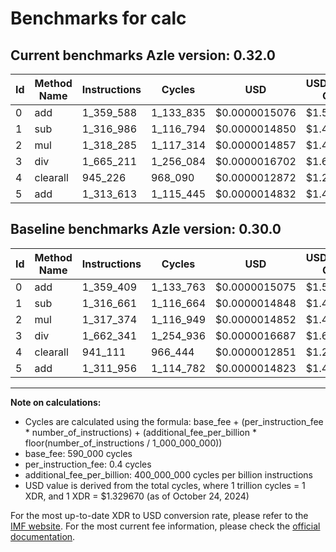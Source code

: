 # Benchmarks for calc

## Current benchmarks Azle version: 0.32.0

| Id  | Method Name | Instructions | Cycles    | USD           | USD/Million Calls | Change                          |
| --- | ----------- | ------------ | --------- | ------------- | ----------------- | ------------------------------- |
| 0   | add         | 1_359_588    | 1_133_835 | $0.0000015076 | $1.50             | <font color="red">+179</font>   |
| 1   | sub         | 1_316_986    | 1_116_794 | $0.0000014850 | $1.48             | <font color="red">+325</font>   |
| 2   | mul         | 1_318_285    | 1_117_314 | $0.0000014857 | $1.48             | <font color="red">+911</font>   |
| 3   | div         | 1_665_211    | 1_256_084 | $0.0000016702 | $1.67             | <font color="red">+2_870</font> |
| 4   | clearall    | 945_226      | 968_090   | $0.0000012872 | $1.28             | <font color="red">+4_115</font> |
| 5   | add         | 1_313_613    | 1_115_445 | $0.0000014832 | $1.48             | <font color="red">+1_657</font> |

## Baseline benchmarks Azle version: 0.30.0

| Id  | Method Name | Instructions | Cycles    | USD           | USD/Million Calls |
| --- | ----------- | ------------ | --------- | ------------- | ----------------- |
| 0   | add         | 1_359_409    | 1_133_763 | $0.0000015075 | $1.50             |
| 1   | sub         | 1_316_661    | 1_116_664 | $0.0000014848 | $1.48             |
| 2   | mul         | 1_317_374    | 1_116_949 | $0.0000014852 | $1.48             |
| 3   | div         | 1_662_341    | 1_254_936 | $0.0000016687 | $1.66             |
| 4   | clearall    | 941_111      | 966_444   | $0.0000012851 | $1.28             |
| 5   | add         | 1_311_956    | 1_114_782 | $0.0000014823 | $1.48             |

---

**Note on calculations:**

- Cycles are calculated using the formula: base_fee + (per_instruction_fee \* number_of_instructions) + (additional_fee_per_billion \* floor(number_of_instructions / 1_000_000_000))
- base_fee: 590_000 cycles
- per_instruction_fee: 0.4 cycles
- additional_fee_per_billion: 400_000_000 cycles per billion instructions
- USD value is derived from the total cycles, where 1 trillion cycles = 1 XDR, and 1 XDR = $1.329670 (as of October 24, 2024)

For the most up-to-date XDR to USD conversion rate, please refer to the [IMF website](https://www.imf.org/external/np/fin/data/rms_sdrv.aspx).
For the most current fee information, please check the [official documentation](https://internetcomputer.org/docs/current/developer-docs/gas-cost#execution).
